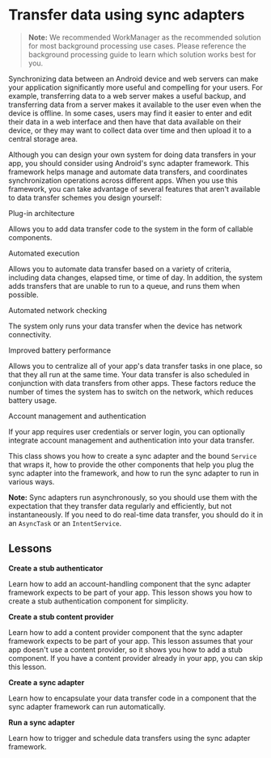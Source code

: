 # Transfer data using sync adapters

> **Note:** We recommended WorkManager as the recommended solution for most background processing use cases. Please reference the background processing guide to learn which solution works best for you.

Synchronizing data between an Android device and web servers can make your application significantly more useful and compelling for your users. For example, transferring data to a web server makes a useful backup, and transferring data from a server makes it available to the user even when the device is offline. In some cases, users may find it easier to enter and edit their data in a web interface and then have that data available on their device, or they may want to collect data over time and then upload it to a central storage area.

Although you can design your own system for doing data transfers in your app, you should consider using Android's sync adapter framework. This framework helps manage and automate data transfers, and coordinates synchronization operations across different apps. When you use this framework, you can take advantage of several features that aren't available to data transfer schemes you design yourself:

Plug-in architecture

Allows you to add data transfer code to the system in the form of callable components.

Automated execution

Allows you to automate data transfer based on a variety of criteria, including data changes, elapsed time, or time of day. In addition, the system adds transfers that are unable to run to a queue, and runs them when possible.

Automated network checking

The system only runs your data transfer when the device has network connectivity.

Improved battery performance

Allows you to centralize all of your app's data transfer tasks in one place, so that they all run at the same time. Your data transfer is also scheduled in conjunction with data transfers from other apps. These factors reduce the number of times the system has to switch on the network, which reduces battery usage.

Account management and authentication

If your app requires user credentials or server login, you can optionally integrate account management and authentication into your data transfer.

This class shows you how to create a sync adapter and the bound `Service` that wraps it, how to provide the other components that help you plug the sync adapter into the framework, and how to run the sync adapter to run in various ways.

**Note:** Sync adapters run asynchronously, so you should use them with the expectation that they transfer data regularly and efficiently, but not instantaneously. If you need to do real-time data transfer, you should do it in an `AsyncTask` or an `IntentService`.

Lessons
-------

**Create a stub authenticator**

Learn how to add an account-handling component that the sync adapter framework expects to be part of your app. This lesson shows you how to create a stub authentication component for simplicity.

**Create a stub content provider**

Learn how to add a content provider component that the sync adapter framework expects to be part of your app. This lesson assumes that your app doesn't use a content provider, so it shows you how to add a stub component. If you have a content provider already in your app, you can skip this lesson.

**Create a sync adapter**

Learn how to encapsulate your data transfer code in a component that the sync adapter framework can run automatically.

**Run a sync adapter**

Learn how to trigger and schedule data transfers using the sync adapter framework.